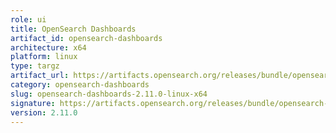 ```yaml
---
role: ui
title: OpenSearch Dashboards
artifact_id: opensearch-dashboards
architecture: x64
platform: linux
type: targz
artifact_url: https://artifacts.opensearch.org/releases/bundle/opensearch-dashboards/2.11.0/opensearch-dashboards-2.11.0-linux-x64.tar.gz
category: opensearch-dashboards
slug: opensearch-dashboards-2.11.0-linux-x64
signature: https://artifacts.opensearch.org/releases/bundle/opensearch-dashboards/2.11.0/opensearch-dashboards-2.11.0-linux-x64.tar.gz.sig
version: 2.11.0
---
```



